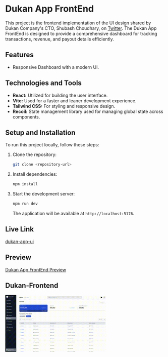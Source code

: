 
# Dukan App FrontEnd

This project is the frontend implementation of the UI design shared by Dukan Company's CTO, Shubash Choudhary, on [Twitter](https://twitter.com/subhashchy/status/1744308069751025894?t=MrLV-PSnfsgv0Hg2jTz5JA&s=08). The Dukan App FrontEnd is designed to provide a comprehensive dashboard for tracking transactions, revenue, and payout details efficiently.

## Features

- Responsive Dashboard with a modern UI.

## Technologies and Tools

- **React:** Utilized for building the user interface.
- **Vite:** Used for a faster and leaner development experience.
- **Tailwind CSS:** For styling and responsive design.
- **Recoil:** State management library used for managing global state across components.

## Setup and Installation

To run this project locally, follow these steps:

1. Clone the repository:
   ```bash
   git clone <repository-url>
   ```
2. Install dependencies:
   ```bash
   npm install
   ```
3. Start the development server:
   ```bash
   npm run dev
   ```
   The application will be available at `http://localhost:5176`.

## Live Link

[dukan-app-ui](https://dukan-app-ui.netlify.app/)


## Preview

[Dukan App FrontEnd Preview](https://youtu.be/mmdieewTAAk)


## Dukan-Frontend

![dukkan-app-ui](public/output.gif) 
